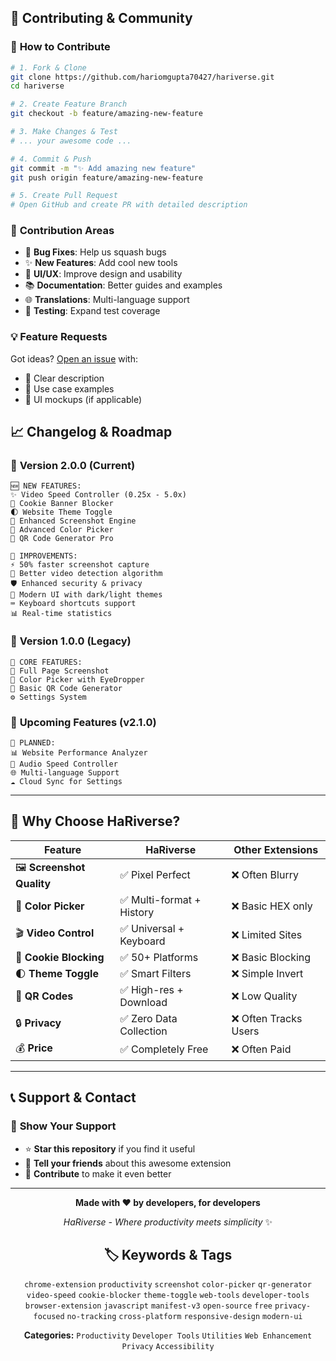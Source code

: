 ## 🤝 Contributing & Community

### 🚀 **How to Contribute**
```bash
# 1. Fork & Clone
git clone https://github.com/hariomgupta70427/hariverse.git
cd hariverse

# 2. Create Feature Branch
git checkout -b feature/amazing-new-feature

# 3. Make Changes & Test
# ... your awesome code ...

# 4. Commit & Push
git commit -m "✨ Add amazing new feature"
git push origin feature/amazing-new-feature

# 5. Create Pull Request
# Open GitHub and create PR with detailed description
```

### 🎯 **Contribution Areas**
- 🐛 **Bug Fixes**: Help us squash bugs
- ✨ **New Features**: Add cool new tools
- 🎨 **UI/UX**: Improve design and usability
- 📚 **Documentation**: Better guides and examples
- 🌐 **Translations**: Multi-language support
- 🧪 **Testing**: Expand test coverage

### 💡 **Feature Requests**
Got ideas? [Open an issue](https://github.com/hariomgupta70427/hariverse/issues) with:
- 📝 Clear description
- 🎯 Use case examples
- 🎨 UI mockups (if applicable)
## 📈 Changelog & Roadmap

### 🎉 **Version 2.0.0** (Current)
```
🆕 NEW FEATURES:
✨ Video Speed Controller (0.25x - 5.0x)
🍪 Cookie Banner Blocker
🌓 Website Theme Toggle
📸 Enhanced Screenshot Engine
🎨 Advanced Color Picker
📱 QR Code Generator Pro

🔧 IMPROVEMENTS:
⚡ 50% faster screenshot capture
🎯 Better video detection algorithm
🛡️ Enhanced security & privacy
💅 Modern UI with dark/light themes
⌨️ Keyboard shortcuts support
📊 Real-time statistics
```

### 🚀 **Version 1.0.0** (Legacy)
```
🎯 CORE FEATURES:
📸 Full Page Screenshot
🎨 Color Picker with EyeDropper
📱 Basic QR Code Generator
⚙️ Settings System
```

### 🔮 **Upcoming Features** (v2.1.0)
```
🎯 PLANNED:
📊 Website Performance Analyzer
🎵 Audio Speed Controller
🌐 Multi-language Support
☁️ Cloud Sync for Settings
```

---

## 🌟 **Why Choose HaRiverse?**

| Feature | HaRiverse | Other Extensions |
|---------|-----------|------------------|
| 🖼️ **Screenshot Quality** | ✅ Pixel Perfect | ❌ Often Blurry |
| 🎨 **Color Picker** | ✅ Multi-format + History | ❌ Basic HEX only |
| 🎬 **Video Control** | ✅ Universal + Keyboard | ❌ Limited Sites |
| 🍪 **Cookie Blocking** | ✅ 50+ Platforms | ❌ Basic Blocking |
| 🌓 **Theme Toggle** | ✅ Smart Filters | ❌ Simple Invert |
| 📱 **QR Codes** | ✅ High-res + Download | ❌ Low Quality |
| 🔒 **Privacy** | ✅ Zero Data Collection | ❌ Often Tracks Users |
| 💰 **Price** | ✅ Completely Free | ❌ Often Paid |

---

## 📞 **Support & Contact**



### 🌟 **Show Your Support**
- ⭐ **Star this repository** if you find it useful
- 👥 **Tell your friends** about this awesome extension
- 💝 **Contribute** to make it even better

---

<div align="center">

**Made with ❤️ by developers, for developers**

*HaRiverse - Where productivity meets simplicity* ✨

## 🏷️ **Keywords & Tags**

`chrome-extension` `productivity` `screenshot` `color-picker` `qr-generator` `video-speed` `cookie-blocker` `theme-toggle` `web-tools` `developer-tools` `browser-extension` `javascript` `manifest-v3` `open-source` `free` `privacy-focused` `no-tracking` `cross-platform` `responsive-design` `modern-ui`

**Categories:** `Productivity` `Developer Tools` `Utilities` `Web Enhancement` `Privacy` `Accessibility`